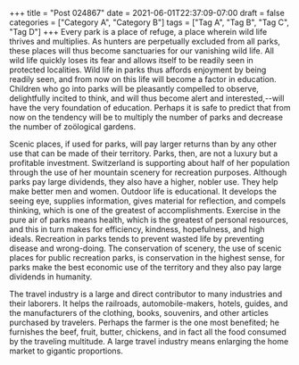 +++
title = "Post 024867"
date = 2021-06-01T22:37:09-07:00
draft = false
categories = ["Category A", "Category B"]
tags = ["Tag A", "Tag B", "Tag C", "Tag D"]
+++
Every park is a place of refuge, a place wherein wild life thrives and multiplies. As hunters are perpetually excluded from all parks, these places will thus become sanctuaries for our vanishing wild life. All wild life quickly loses its fear and allows itself to be readily seen in protected localities. Wild life in parks thus affords enjoyment by being readily seen, and from now on this life will become a factor in education. Children who go into parks will be pleasantly compelled to observe, delightfully incited to think, and will thus become alert and interested,--will have the very foundation of education. Perhaps it is safe to predict that from now on the tendency will be to multiply the number of parks and decrease the number of zoölogical gardens.

Scenic places, if used for parks, will pay larger returns than by any other use that can be made of their territory. Parks, then, are not a luxury but a profitable investment. Switzerland is supporting about half of her population through the use of her mountain scenery for recreation purposes. Although parks pay large dividends, they also have a higher, nobler use. They help make better men and women. Outdoor life is educational. It develops the seeing eye, supplies information, gives material for reflection, and compels thinking, which is one of the greatest of accomplishments. Exercise in the pure air of parks means health, which is the greatest of personal resources, and this in turn makes for efficiency, kindness, hopefulness, and high ideals. Recreation in parks tends to prevent wasted life by preventing disease and wrong-doing. The conservation of scenery, the use of scenic places for public recreation parks, is conservation in the highest sense, for parks make the best economic use of the territory and they also pay large dividends in humanity.

The travel industry is a large and direct contributor to many industries and their laborers. It helps the railroads, automobile-makers, hotels, guides, and the manufacturers of the clothing, books, souvenirs, and other articles purchased by travelers. Perhaps the farmer is the one most benefited; he furnishes the beef, fruit, butter, chickens, and in fact all the food consumed by the traveling multitude. A large travel industry means enlarging the home market to gigantic proportions.
